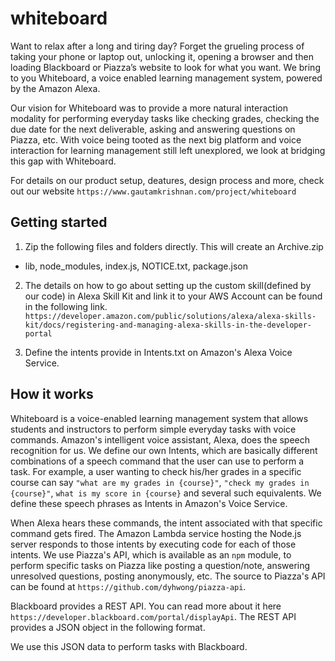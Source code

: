 # whiteboard 

Want to relax after a long and tiring day? Forget the grueling process of taking your phone or laptop out, unlocking it, opening a browser and then loading Blackboard or Piazza’s website to look for what you want. We bring to you Whiteboard, a voice enabled learning management system, powered by the Amazon Alexa.

Our vision for Whiteboard was to provide a more natural interaction modality for performing everyday tasks like checking grades, checking the due date for the next deliverable, asking and answering questions on Piazza, etc. With voice being tooted as the next big platform and voice interaction for learning management still left unexplored, we look at bridging this gap with Whiteboard.

For details on our product setup, deatures, design process and more, check out our website ``https://www.gautamkrishnan.com/project/whiteboard``


## Getting started

1. Zip the following files and folders directly. This will create an Archive.zip
 - lib, node_modules, index.js, NOTICE.txt, package.json
 
2. The details on how to go about setting up the custom skill(defined by our code) in Alexa Skill Kit and link it to your AWS Account can be found in the following link. 
 ```https://developer.amazon.com/public/solutions/alexa/alexa-skills-kit/docs/registering-and-managing-alexa-skills-in-the-developer-portal```
 
 3. Define the intents provide in Intents.txt on Amazon's Alexa Voice Service.
 
 ## How it works
 
Whiteboard is a voice-enabled learning management system that allows students and instructors to perform simple everyday tasks with voice commands. Amazon's intelligent voice assistant, Alexa, does the speech recognition for us. We define our own Intents, which are basically different combinations of a speech command that the user can use to perform a task. For example, a user wanting to check his/her grades in a specific course can say ``"what are my grades in {course}"``, ``"check my grades in {course}"``, ``what is my score in {course}`` and several such equivalents. We define these speech phrases as Intents in Amazon's Voice Service. 

When Alexa hears these commands, the intent associated with that specific command gets fired. The Amazon Lambda service hosting the Node.js server responds to those intents by executing code for each of those intents. We use Piazza's API, which is available as an ``npm`` module, to perform specific tasks on Piazza like posting a question/note, answering unresolved questions, posting anonymously, etc. The source to Piazza's API can be found at ``https://github.com/dyhwong/piazza-api``.

Blackboard provides a REST API. You can read more about it here ``https://developer.blackboard.com/portal/displayApi``. The REST API provides a JSON object in the following format.

We use this JSON data to perform tasks with Blackboard.

